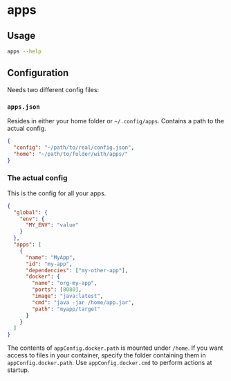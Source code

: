# apps

## Usage

```sh
apps --help
```

## Configuration

Needs two different config files:

### `apps.json`

Resides in either your home folder or `~/.config/apps`. Contains a path to the actual config.

```json
{
  "config": "~/path/to/real/config.json",
  "home": "~/path/to/folder/with/apps/"
}
```

### The actual config

This is the config for all your apps.

```json
{
  "global": {
    "env": {
      "MY_ENV": "value"
    }
  },
  "apps": [
    {
      "name": "MyApp",
      "id": "my-app",
      "dependencies": ["my-other-app"],
      "docker": {
        "name": "org-my-app",
        "ports": [8080],
        "image": "java:latest",
        "cmd": "java -jar /home/app.jar",
        "path": "myapp/target"
      }
    }
  ]
}
```

The contents of `appConfig.docker.path` is mounted under `/home`. If you want access to files in your container, specify the folder containing them in `appConfig.docker.path`. Use `appConfig.docker.cmd` to perform actions at startup.
